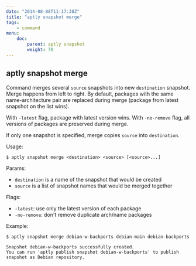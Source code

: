 ```yaml
---
date: "2014-08-08T11:17:38Z"
title: "aptly snapshot merge"
tags:
    - command
menu:
    doc:
        parent: aptly snapshot
        weight: 70
---
```


aptly snapshot merge
--------------------

Command merges several `source` snapshots into new `destination` snapshot.
Merge happens from left to right. By default, packages with the same
name-architecture pair are replaced during merge (package from latest snapshot on the list wins).

With `-latest` flag, package with latest version wins. With `-no-remove`
flag, all versions of packages are preserved during merge.

If only one snapshot is specified, merge copies `source` into `destination`.

Usage:

    $ aptly snapshot merge <destination> <source> [<source>...]

Params:

-   `destination` is a name of the snapshot that would be created
-   `source` is a list of snapshot names that would be merged together

Flags:

-   `-latest`: use only the latest version of each package
-   `-no-remove`: don't remove duplicate arch/name packages

Example:

    $ aptly snapshot merge debian-w-backports debian-main debian-backports

    Snapshot debian-w-backports successfully created.
    You can run 'aptly publish snapshot debian-w-backports' to publish snapshot as Debian repository.

 
